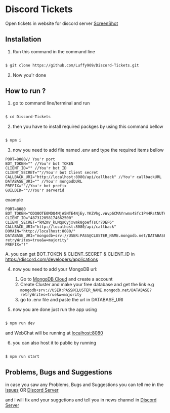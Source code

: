 
  

# Discord Tickets

  

Open tickets in website for discord server
  [ScreenShot](https://luffydev.xyz/)

## Installation

1. Run this command in the command line

  

```bash

$ git clone https://github.com/Luffy909/Discord-Tickets.git

```

2. Now you'r done

  

## How to run ?

  

1. go to command line/terminal and run

  

  

```bash

$ cd Discord-Tickets

```

  

  

2. then you have to install required packges by using this command bellow
  

```bash

$ npm i

```

  
3. now you need to add file named .env and type the required items bellow
```buh
PORT=8080// You'r port
BOT_TOKEN="" //You'r bot TOKEN
CLIENT_ID="" //You'r bot ID
CLIENT_SECRET=""//You'r bot Client secret
CALLBACK_URI="http://localhost:8080/api/callback" //You'r callbackURL
DATABASE_URI="" //You'r mongodbURL
PREFIX=""//You'r bot prefix
GUILDID=""//You'r serverid
```
example
```
PORT=8080
BOT_TOKEN="ODQ0OTE0MDQ4MjA5NTE4NjEy.YKZVhg.vWvp6CMAYrwmx4Sfc1P44RstNUTHwgSA"
CLIENT_ID="487312058174662500"
CLIENT_SECRET="kMZmV_kLMqs6yjxvmk8goefTsCr7DEF6"
CALLBACK_URI="http://localhost:8080/api/callback"
DOMAIN="http://localhost:8080/"
DATABASE_URI="mongodb+srv://USER:PASS@CLUSTER_NAME.mongodb.net/DATABASE?retryWrites=true&w=majority"
PREFIX="!"
```
A. you can get BOT_TOKEN & CLIENT_SECRET & CLIENT_ID in https://discord.com/developers/applications



4. now you need to add your MongoDB url:
	 1. Go to [MongoDB Cloud](https://cloud.mongodb.com/) and create a account
	 2. Create Cluster and make your free database and get the link e.g `mongodb+srv://USER:PASS@CLUSTER_NAME.mongodb.net/DATABASE?retryWrites=true&w=majority`
	 3. go to .env file and paste the url in DATABASE_URI
  

5. now you are done just run the app using

  

```bash

$ npm run dev

```

  

and WebChat will be running at [localhost:8080](http://localhost:8080)

  

  

6. you can also host it to public by running

  

```bash

$ npm run start

```

  
## Problems, Bugs and Suggestions

in case you saw any Problems, Bugs and Suggestions you can tell me in the [issues](https://github.com/Luffy909/Discord-Tickets) OR [Discord Server](https://discord.gg/HFZRWUC)

and i will fix and your suggetions and tell you in news channel in [Discord Server](https://discord.gg/HFZRWUC)
